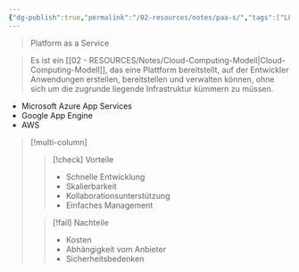 ```yaml
---
{"dg-publish":true,"permalink":"/02-resources/notes/paa-s/","tags":["LF03","LF09","netzwerk"]}
---
```


> Platform as a Service

> Es ist ein [[02 - RESOURCES/Notes/Cloud-Computing-Modell\|Cloud-Computing-Modell]], das eine Plattform bereitstellt, auf der Entwickler Anwendungen erstellen, bereitstellen und verwalten können, ohne sich um die zugrunde liegende Infrastruktur kümmern zu müssen.

- Microsoft Azure App Services
- Google App Engine
- AWS

>[!multi-column]
> 
> >[!check] Vorteile
> > - Schnelle Entwicklung
> > - Skalierbarkeit
> > - Kollaborationsunterstützung
> > - Einfaches Management
> 
> >[!fail] Nachteile
> > - Kosten
> > - Abhängigkeit vom Anbieter
> > - Sicherheitsbedenken